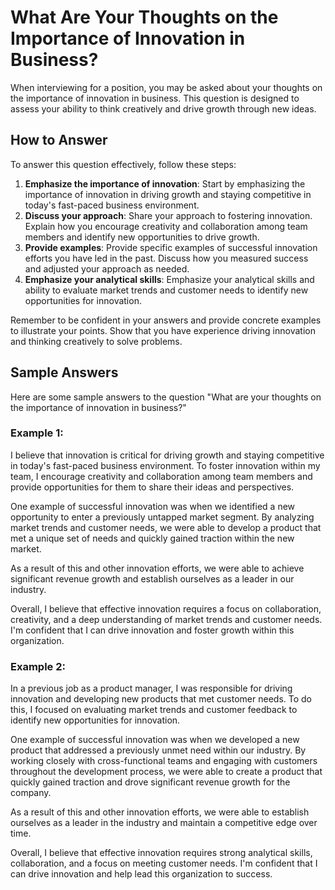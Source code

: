 What Are Your Thoughts on the Importance of Innovation in Business?
========================================================================================

When interviewing for a position, you may be asked about your thoughts on the importance of innovation in business. This question is designed to assess your ability to think creatively and drive growth through new ideas.

How to Answer
-------------

To answer this question effectively, follow these steps:

1. **Emphasize the importance of innovation**: Start by emphasizing the importance of innovation in driving growth and staying competitive in today's fast-paced business environment.
2. **Discuss your approach**: Share your approach to fostering innovation. Explain how you encourage creativity and collaboration among team members and identify new opportunities to drive growth.
3. **Provide examples**: Provide specific examples of successful innovation efforts you have led in the past. Discuss how you measured success and adjusted your approach as needed.
4. **Emphasize your analytical skills**: Emphasize your analytical skills and ability to evaluate market trends and customer needs to identify new opportunities for innovation.

Remember to be confident in your answers and provide concrete examples to illustrate your points. Show that you have experience driving innovation and thinking creatively to solve problems.

Sample Answers
--------------

Here are some sample answers to the question "What are your thoughts on the importance of innovation in business?"

### Example 1:

I believe that innovation is critical for driving growth and staying competitive in today's fast-paced business environment. To foster innovation within my team, I encourage creativity and collaboration among team members and provide opportunities for them to share their ideas and perspectives.

One example of successful innovation was when we identified a new opportunity to enter a previously untapped market segment. By analyzing market trends and customer needs, we were able to develop a product that met a unique set of needs and quickly gained traction within the new market.

As a result of this and other innovation efforts, we were able to achieve significant revenue growth and establish ourselves as a leader in our industry.

Overall, I believe that effective innovation requires a focus on collaboration, creativity, and a deep understanding of market trends and customer needs. I'm confident that I can drive innovation and foster growth within this organization.

### Example 2:

In a previous job as a product manager, I was responsible for driving innovation and developing new products that met customer needs. To do this, I focused on evaluating market trends and customer feedback to identify new opportunities for innovation.

One example of successful innovation was when we developed a new product that addressed a previously unmet need within our industry. By working closely with cross-functional teams and engaging with customers throughout the development process, we were able to create a product that quickly gained traction and drove significant revenue growth for the company.

As a result of this and other innovation efforts, we were able to establish ourselves as a leader in the industry and maintain a competitive edge over time.

Overall, I believe that effective innovation requires strong analytical skills, collaboration, and a focus on meeting customer needs. I'm confident that I can drive innovation and help lead this organization to success.
